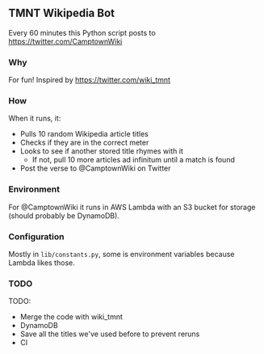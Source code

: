 ## TMNT Wikipedia Bot

Every 60 minutes this Python script posts to https://twitter.com/CamptownWiki

### Why

For fun! Inspired by https://twitter.com/wiki_tmnt

### How

When it runs, it:
- Pulls 10 random Wikipedia article titles
- Checks if they are in the correct meter
- Looks to see if another stored title rhymes with it
  - If not, pull 10 more articles ad infinitum until a match is found
- Post the verse to @CamptownWiki on Twitter

### Environment

For @CamptownWiki it runs in AWS Lambda with an S3 bucket for storage (should probably be DynamoDB).

### Configuration

Mostly in `lib/constants.py`, some is environment variables because Lambda likes those.

### TODO

TODO:
  - Merge the code with wiki_tmnt
  - DynamoDB
  - Save all the titles we've used before to prevent reruns
  - CI
